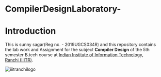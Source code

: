 # CompilerDesignLaboratory-

# Introduction
This is sunny sagar(Reg no. - 2019UGCS034R) and this repository contains the lab work and Assignment for the subject **Compiler Design** of the 5th semester B.tech course at [Indian Institute of Information Technology, Ranchi (IIITR)](https://iiitranchi.ac.in/).

![iiitranchilogo](https://user-images.githubusercontent.com/75474488/138427294-0d94fbf4-d0c1-48e6-8a24-0fb743f50105.png)

